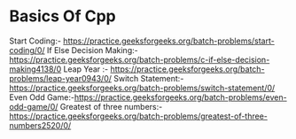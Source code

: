 # Basics Of Cpp

Start Coding:- https://practice.geeksforgeeks.org/batch-problems/start-coding/0/
If Else Decision Making:- https://practice.geeksforgeeks.org/batch-problems/c-if-else-decision-making4138/0
Leap Year :- https://practice.geeksforgeeks.org/batch-problems/leap-year0943/0/
Switch Statement:-https://practice.geeksforgeeks.org/batch-problems/switch-statement/0/
Even Odd Game:-https://practice.geeksforgeeks.org/batch-problems/even-odd-game/0/
Greatest of three numbers:-https://practice.geeksforgeeks.org/batch-problems/greatest-of-three-numbers2520/0/

